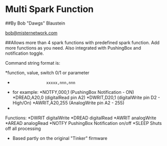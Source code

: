 Multi Spark Function
=========================
##By Bob "Dawgs" Blaustein

   bob@misternetwork.com


##Allows more than 4 spark functions with predefined spark function.  Add more functions as you need.
Also integrated with PushingBox and notification toggle.


Command string format is:   

*function, value, switch 0/1 or parameter
*                    xxxxx,nnn,nnn
* for example: 
*NOTFY,000,1    (PushingBox Notification - ON)
*DREAD,A20,0    (digitalRead pin A2) 
*DWRIT,D20,1    (digitalWrite pin D2 - High/On)
*AWRIT,A20,255  (AnalogWrite pin A2 - 255) 
*


Functions:
*DWRIT  digitalWrite
*DREAD  digitalRead
*AWRIT  analogWrite
*AREAD  analogRead
*NOTFY  PushingBox Notification on/off 
*SLEEP  Shuts off all processing


* Based partly on the original "Tinker" firmware


